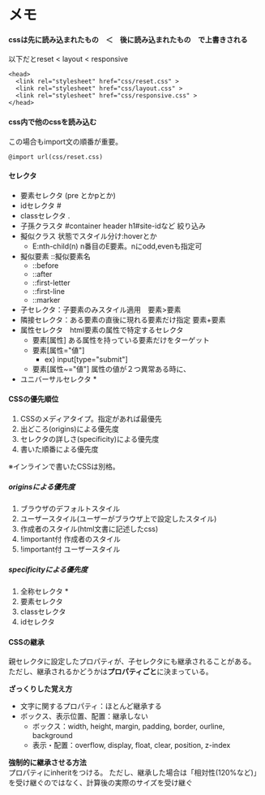 # メモ

#### cssは先に読み込まれたもの　＜　後に読み込まれたもの　で上書きされる  
以下だとreset < layout < responsive
```
<head>
  <link rel="stylesheet" href="css/reset.css" >
  <link rel="stylesheet" href="css/layout.css" >
  <link rel="stylesheet" href="css/responsive.css" >
</head>
```

#### css内で他のcssを読み込む  
この場合もimport文の順番が重要。  
```
@import url(css/reset.css)
```

#### セレクタ
- 要素セレクタ (pre とかpとか)
- idセレクタ #
- classセレクタ .
- 子孫クラスタ #container header h1#site-idなど 絞り込み
- 擬似クラス 状態でスタイル分け:hoverとか
  - E:nth-child(n) n番目のE要素。nにodd,evenも指定可
- 擬似要素  ::擬似要素名
  - ::before
  - ::after
  - ::first-letter
  - ::first-line
  - ::marker
- 子セレクタ：子要素のみスタイル適用　要素>要素
- 隣接セレクタ：ある要素の直後に現れる要素だけ指定 要素+要素
- 属性セレクタ　html要素の属性で特定するセレクタ
  - 要素[属性] ある属性を持っている要素だけをターゲット
  - 要素[属性="値"] 
    - ex) input[type="submit"]
  - 要素[属性~="値"] 属性の値が２つ異常ある時に、
- ユニバーサルセレクタ *

#### CSSの優先順位
1. CSSのメディアタイプ。指定があれば最優先
2. 出どころ(origins)による優先度
3. セレクタの詳しさ(specificity)による優先度
4. 書いた順番による優先度  

※インラインで書いたCSSは別格。

##### originsによる優先度

1. ブラウザのデフォルトスタイル
2. ユーザースタイル(ユーザーがブラウザ上で設定したスタイル)
3. 作成者のスタイル(html文書に記述したcss)
4. !important付 作成者のスタイル
5. !important付 ユーザースタイル

##### specificityによる優先度

1. 全称セレクタ *
2. 要素セレクタ
3. classセレクタ
4. idセレクタ

#### CSSの継承
親セレクタに設定したプロパティが、子セレクタにも継承されることがある。  
ただし、継承されるかどうかは<strong>プロパティごと</strong>に決まっている。  

**ざっくりした覚え方**  
- 文字に関するプロパティ：ほとんど継承する
- ボックス、表示位置、配置：継承しない
  - ボックス：width, height, margin, padding, border, ourline, background
  - 表示・配置：overflow, display, float, clear, position, z-index

**強制的に継承させる方法**  
プロパティにinheritをつける。
ただし、継承した場合は「相対性(120%など)」を受け継ぐのではなく、計算後の実際のサイズを受け継ぐ